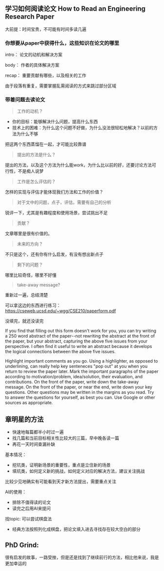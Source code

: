 ## 学习如何阅读论文 How to Read an Engineering Research Paper
大前提：时间宝贵，不可能有时间多读几遍


### 你想要从paper中获得什么，这些知识在论文的哪里
intro： 论文的动机和解决方案

body： 作者的具体解决方案

recap： 重要贡献有哪些，以及相关的工作

由于段落有重复，需要掌握乱需阅读的方式来跳过部分区域

### 带着问题去读论文
> 工作的动机？

- 你的目标：能够解决什么问题，提高什么东西
- 技术上的困难：为什么这个问题不好做，为什么没法很轻松地解决？以前的方法为什么不够

把这两个东西蒸馏在一起，才可能比较靠谱

> 提出的方法是什么？

提出的方法，以及这个方法为什么能work，为什么比以前的好，还要讨论方法可行性，不是痴人说梦

> 工作是怎么评估的？

怎样的实现与评估才能体现我们方法和工作的价值？

> 对于文中的问题，点子，评估，需要有自己的分析

锐评一下，尤其是有趣程度和使用场景，尝试挑出不足

> 贡献？

文章哪里是很有价值的。

> 未来的方向？

不只是这个，还有你有什么启发，有没有想出新点子

> 剩下的问题？

哪里比较奇怪，哪里不好懂

> take-away message?

重新过一遍，总结清楚

可以拿这边的东西进行练习：https://cseweb.ucsd.edu/~wgg/CSE210/paperform.pdf

没填完，就还没读完

If you find that filling out this form doesn't work for you, you can try writing a 250 word abstract of the paper--not rewriting the abstract at the front of the paper, but your abstract, capturing the above five issues from your perspective. I often find it useful to write an abstract because it develops the logical connections between the above five issues.


Highlight important comments as you go. Using a highlighter, as opposed to underlining, can really help key senteneces "pop out" at you when you return to review the paper later.
Mark the important paragraphs of the paper according to motivation/problem, idea/solution, their evaluation, and contributions.
On the front of the paper, write down the take-away message.
On the front of the paper, or near the end, write down your key questions. Other questions may be written in the margins as you read.
Try to answer the questions for yourself, as best you can. Use Google or other sources as appropriate.

## 章明星的方法
- 快速地每篇都半小时过一遍
- 找几篇和当前目标相关性比较大的三篇，早中晚各读一篇
- 再花一天时间查漏补缺

基本情况：
- 挖坑类，证明新场景的重要性，重点是立住新的场景
- 填坑类，如何定义新的挑战，如何定义对应的解决方法，建议关注挑战

比较少见地确实有可能看到天才新方法提出，需要重点关注

AI的使用：
- 排除不值得读的论文
- 读完之后用AI来提问

找topic: 可以尝试棋盘法
- 经典方法按照列化成棋盘，把论文填入进去寻找存在较大空白的部分

## PhD Grind:
很有启发的故事，一路受挫，但是还是找到了继续前行的方法，相比他来说，我是更加幸运的
